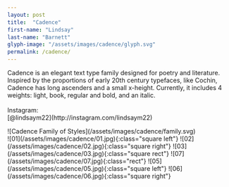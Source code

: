 ```yaml
---
layout: post
title:  "Cadence"
first-name: "Lindsay"
last-name: "Barnett"
glyph-image: "/assets/images/cadence/glyph.svg"
permalink: /cadence/
---
```

<div class="post-info">
  <p class="post-description" markdown="1">
    Cadence is an elegant text type family designed for poetry and literature. Inspired by the proportions of early 20th century typefaces, like Cochin, Cadence has long ascenders and a small x-height. Currently, it includes 4 weights: light, book, regular and bold, and an italic.
    <br>
    <br>
    Instagram:
    <br>
    [@lindsaym22](http://instagram.com/lindsaym22)
  </p>
  <div class="post-styles" markdown="1">
  ![Cadence Family of Styles](/assets/images/cadence/family.svg)
  </div>
</div>

<section class="post-images" markdown="1">
![01](/assets/images/cadence/01.jpg){:class="square left"}
![02](/assets/images/cadence/02.jpg){:class="square right"}
![03](/assets/images/cadence/03.jpg){:class="square rect"}
![07](/assets/images/cadence/07.jpg){:class="rect"}
![05](/assets/images/cadence/05.jpg){:class="square left"}
![06](/assets/images/cadence/06.jpg){:class="square right"}
</section>
